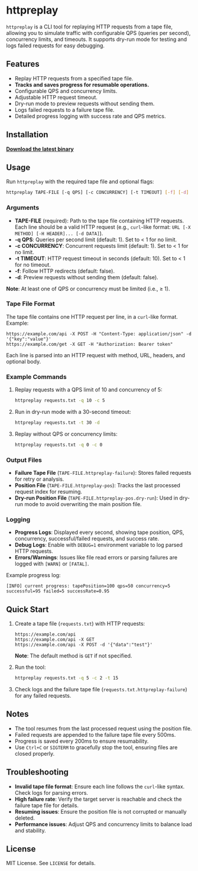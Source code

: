 # httpreplay

`httpreplay` is a CLI tool for replaying HTTP requests from a tape file, allowing you to simulate traffic with configurable QPS (queries per second), concurrency limits, and timeouts. It supports dry-run mode for testing and logs failed requests for easy debugging.

## Features

- Replay HTTP requests from a specified tape file.
- **Tracks and saves progress for resumable operations.**
- Configurable QPS and concurrency limits.
- Adjustable HTTP request timeout.
- Dry-run mode to preview requests without sending them.
- Logs failed requests to a failure tape file.
- Detailed progress logging with success rate and QPS metrics.

## Installation

[**Download the latest binary**](https://github.com/roy2220/httpreplay/releases)

## Usage

Run `httpreplay` with the required tape file and optional flags:

```bash
httpreplay TAPE-FILE [-q QPS] [-c CONCURRENCY] [-t TIMEOUT] [-f] [-d]
```

### Arguments

- **TAPE-FILE** (required): Path to the tape file containing HTTP requests. Each line should be a valid HTTP request (e.g., `curl`-like format: `URL [-X METHOD] [-H HEADER]... [-d DATA]`).
- **-q QPS**: Queries per second limit (default: 1). Set to < 1 for no limit.
- **-c CONCURRENCY**: Concurrent requests limit (default: 1). Set to < 1 for no limit.
- **-t TIMEOUT**: HTTP request timeout in seconds (default: 10). Set to < 1 for no timeout.
- **-f**: Follow HTTP redirects (default: false).
- **-d**: Preview requests without sending them (default: false).

**Note**: At least one of QPS or concurrency must be limited (i.e., ≥ 1).

### Tape File Format

The tape file contains one HTTP request per line, in a `curl`-like format. Example:

```
https://example.com/api -X POST -H "Content-Type: application/json" -d '{"key":"value"}'
https://example.com/get -X GET -H "Authorization: Bearer token"
```

Each line is parsed into an HTTP request with method, URL, headers, and optional body.

### Example Commands

1. Replay requests with a QPS limit of 10 and concurrency of 5:
   ```bash
   httpreplay requests.txt -q 10 -c 5
   ```

2. Run in dry-run mode with a 30-second timeout:
   ```bash
   httpreplay requests.txt -t 30 -d
   ```

3. Replay without QPS or concurrency limits:
   ```bash
   httpreplay requests.txt -q 0 -c 0
   ```

### Output Files

- **Failure Tape File** (`TAPE-FILE.httpreplay-failure`): Stores failed requests for retry or analysis.
- **Position File** (`TAPE-FILE.httpreplay-pos`): Tracks the last processed request index for resuming.
- **Dry-run Position File** (`TAPE-FILE.httpreplay-pos.dry-run`): Used in dry-run mode to avoid overwriting the main position file.

### Logging

- **Progress Logs**: Displayed every second, showing tape position, QPS, concurrency, successful/failed requests, and success rate.
- **Debug Logs**: Enable with `DEBUG=1` environment variable to log parsed HTTP requests.
- **Errors/Warnings**: Issues like file read errors or parsing failures are logged with `[WARN]` or `[FATAL]`.

Example progress log:
```
[INFO] current progress: tapePosition=100 qps=50 concurrency=5 successful=95 failed=5 successRate=0.95
```

## Quick Start

1. Create a tape file (`requests.txt`) with HTTP requests:
   ```
   https://example.com/api
   https://example.com/api -X GET
   https://example.com/api -X POST -d '{"data":"test"}'
   ```
   **Note**: The default method is `GET` if not specified.

2. Run the tool:
   ```bash
   httpreplay requests.txt -q 5 -c 2 -t 15
   ```

3. Check logs and the failure tape file (`requests.txt.httpreplay-failure`) for any failed requests.

## Notes

- The tool resumes from the last processed request using the position file.
- Failed requests are appended to the failure tape file every 500ms.
- Progress is saved every 200ms to ensure resumability.
- Use `Ctrl+C` or `SIGTERM` to gracefully stop the tool, ensuring files are closed properly.

## Troubleshooting

- **Invalid tape file format**: Ensure each line follows the `curl`-like syntax. Check logs for parsing errors.
- **High failure rate**: Verify the target server is reachable and check the failure tape file for details.
- **Resuming issues**: Ensure the position file is not corrupted or manually deleted.
- **Performance issues**: Adjust QPS and concurrency limits to balance load and stability.

## License

MIT License. See `LICENSE` for details.
